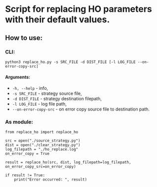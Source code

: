 # Script for replacing HO parameters with their default values.

## How to use:

### CLI:

```
python3 replace_ho.py -s SRC_FILE -d DIST_FILE [-l LOG_FILE --on-error-copy-src]
```

#### Arguments:

- `-h, --help` - info,
- `-s SRC_FILE` - strategy source file,
- `-d DIST_FILE` - strategy destination filepath,
- `-l LOG_FILE` - log file path,
- `--on-error-copy-src` - on error copy source file to destination path.

### As module:

```
from replace_ho import replace_ho

src = open("./source_strategy.py")
dist = open("./clear_strategy.py")
log_filepath = "./ho_replace.log"
on_error_copy = True

result = replace_ho(src, dist, log_filepath=log_filepath, on_error_copy_src=on_error_copy)

if result != True:
    print("Error occurred: ", result)
```
